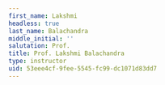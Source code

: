```yaml
---
first_name: Lakshmi
headless: true
last_name: Balachandra
middle_initial: ''
salutation: Prof.
title: Prof. Lakshmi Balachandra
type: instructor
uid: 53eee4cf-9fee-5545-fc99-dc1071d83dd7
---
```

